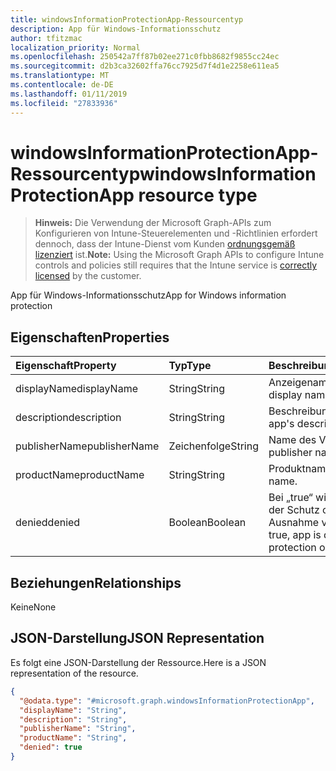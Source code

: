 ```yaml
---
title: windowsInformationProtectionApp-Ressourcentyp
description: App für Windows-Informationsschutz
author: tfitzmac
localization_priority: Normal
ms.openlocfilehash: 250542a7ff87b02ee271c0fbb8682f9855cc24ec
ms.sourcegitcommit: d2b3ca32602ffa76cc7925d7f4d1e2258e611ea5
ms.translationtype: MT
ms.contentlocale: de-DE
ms.lasthandoff: 01/11/2019
ms.locfileid: "27833936"
---
```

# <a name="windowsinformationprotectionapp-resource-type"></a><span data-ttu-id="e2f6e-103">windowsInformationProtectionApp-Ressourcentyp</span><span class="sxs-lookup"><span data-stu-id="e2f6e-103">windowsInformationProtectionApp resource type</span></span>

> <span data-ttu-id="e2f6e-104">**Hinweis:** Die Verwendung der Microsoft Graph-APIs zum Konfigurieren von Intune-Steuerelementen und -Richtlinien erfordert dennoch, dass der Intune-Dienst vom Kunden [ordnungsgemäß lizenziert](https://go.microsoft.com/fwlink/?linkid=839381) ist.</span><span class="sxs-lookup"><span data-stu-id="e2f6e-104">**Note:** Using the Microsoft Graph APIs to configure Intune controls and policies still requires that the Intune service is [correctly licensed](https://go.microsoft.com/fwlink/?linkid=839381) by the customer.</span></span>

<span data-ttu-id="e2f6e-105">App für Windows-Informationsschutz</span><span class="sxs-lookup"><span data-stu-id="e2f6e-105">App for Windows information protection</span></span>
## <a name="properties"></a><span data-ttu-id="e2f6e-106">Eigenschaften</span><span class="sxs-lookup"><span data-stu-id="e2f6e-106">Properties</span></span>
|<span data-ttu-id="e2f6e-107">Eigenschaft</span><span class="sxs-lookup"><span data-stu-id="e2f6e-107">Property</span></span>|<span data-ttu-id="e2f6e-108">Typ</span><span class="sxs-lookup"><span data-stu-id="e2f6e-108">Type</span></span>|<span data-ttu-id="e2f6e-109">Beschreibung</span><span class="sxs-lookup"><span data-stu-id="e2f6e-109">Description</span></span>|
|:---|:---|:---|
|<span data-ttu-id="e2f6e-110">displayName</span><span class="sxs-lookup"><span data-stu-id="e2f6e-110">displayName</span></span>|<span data-ttu-id="e2f6e-111">String</span><span class="sxs-lookup"><span data-stu-id="e2f6e-111">String</span></span>|<span data-ttu-id="e2f6e-112">Anzeigename der App</span><span class="sxs-lookup"><span data-stu-id="e2f6e-112">App display name.</span></span>|
|<span data-ttu-id="e2f6e-113">description</span><span class="sxs-lookup"><span data-stu-id="e2f6e-113">description</span></span>|<span data-ttu-id="e2f6e-114">String</span><span class="sxs-lookup"><span data-stu-id="e2f6e-114">String</span></span>|<span data-ttu-id="e2f6e-115">Beschreibung der App</span><span class="sxs-lookup"><span data-stu-id="e2f6e-115">The app's description.</span></span>|
|<span data-ttu-id="e2f6e-116">publisherName</span><span class="sxs-lookup"><span data-stu-id="e2f6e-116">publisherName</span></span>|<span data-ttu-id="e2f6e-117">Zeichenfolge</span><span class="sxs-lookup"><span data-stu-id="e2f6e-117">String</span></span>|<span data-ttu-id="e2f6e-118">Name des Verlegers</span><span class="sxs-lookup"><span data-stu-id="e2f6e-118">The publisher name</span></span>|
|<span data-ttu-id="e2f6e-119">productName</span><span class="sxs-lookup"><span data-stu-id="e2f6e-119">productName</span></span>|<span data-ttu-id="e2f6e-120">String</span><span class="sxs-lookup"><span data-stu-id="e2f6e-120">String</span></span>|<span data-ttu-id="e2f6e-121">Produktname</span><span class="sxs-lookup"><span data-stu-id="e2f6e-121">The product name.</span></span>|
|<span data-ttu-id="e2f6e-122">denied</span><span class="sxs-lookup"><span data-stu-id="e2f6e-122">denied</span></span>|<span data-ttu-id="e2f6e-123">Boolean</span><span class="sxs-lookup"><span data-stu-id="e2f6e-123">Boolean</span></span>|<span data-ttu-id="e2f6e-124">Bei „true“ wird der App der Schutz oder eine Ausnahme verweigert.</span><span class="sxs-lookup"><span data-stu-id="e2f6e-124">If true, app is denied protection or exemption.</span></span>|

## <a name="relationships"></a><span data-ttu-id="e2f6e-125">Beziehungen</span><span class="sxs-lookup"><span data-stu-id="e2f6e-125">Relationships</span></span>
<span data-ttu-id="e2f6e-126">Keine</span><span class="sxs-lookup"><span data-stu-id="e2f6e-126">None</span></span>
## <a name="json-representation"></a><span data-ttu-id="e2f6e-127">JSON-Darstellung</span><span class="sxs-lookup"><span data-stu-id="e2f6e-127">JSON Representation</span></span>
<span data-ttu-id="e2f6e-128">Es folgt eine JSON-Darstellung der Ressource.</span><span class="sxs-lookup"><span data-stu-id="e2f6e-128">Here is a JSON representation of the resource.</span></span>
<!-- {
  "blockType": "resource",
  "@odata.type": "microsoft.graph.windowsInformationProtectionApp"
}
-->
``` json
{
  "@odata.type": "#microsoft.graph.windowsInformationProtectionApp",
  "displayName": "String",
  "description": "String",
  "publisherName": "String",
  "productName": "String",
  "denied": true
}
```



